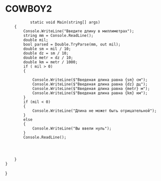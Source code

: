 # COWBOY2
               static void Main(string[] args)
        {
            Console.WriteLine("Введите длину в миллиметрах");
            string mm = Console.ReadLine();
            double mil;
            bool parsed = Double.TryParse(mm, out mil);
            double sm = mil / 10;
            double dz = sm / 10;
            double metr = dz / 10;
            double km = metr / 1000;
            if ( mil > 0)
            {

                Console.WriteLine($"Введеная длина равна {sm} см");
                Console.WriteLine($"Введеная длина равна {dz} дц");
                Console.WriteLine($"Введеная длина равна {metr} м");
                Console.WriteLine($"Введеная длина равна {km} км");
            }
            if (mil < 0)
            {
                Console.WriteLine("Длина не может быть отрицательной");
            }
            else
            {
                Console.WriteLine("Вы ввели нуль");
            }
            Console.ReadLine();




        }
    }
}
